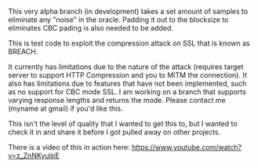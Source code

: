 This very alpha branch (in development) takes a set amount of samples to eliminate any "noise" in the oracle.  Padding it out to the blocksize to eliminates CBC pading is also needed to be added.

This is test code to exploit the compression attack on SSL that is known as BREACH.  

It currently has limitations due to the nature of the attack (requires target server to support HTTP Compression and you to MITM the connection). It also has limitations due to features that have not been implemented, such as no support for CBC mode SSL.  I am working on a branch that supports varying response lengths and returns the mode.  Please contact me (myname at gmail) if you'd like this.

This isn't the level of quality that I wanted to get this to, but I wanted to check it in and share it before I got pulled away on other projects.

There is a video of this in action here: https://www.youtube.com/watch?v=z_ZnNKyuIpE
